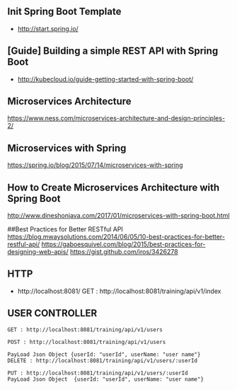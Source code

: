 ## Init Spring Boot Template
- http://start.spring.io/

## [Guide] Building a simple REST API with Spring Boot
- http://kubecloud.io/guide-getting-started-with-spring-boot/

## Microservices Architecture
https://www.ness.com/microservices-architecture-and-design-principles-2/

## Microservices with Spring
https://spring.io/blog/2015/07/14/microservices-with-spring

## How to Create Microservices Architecture with Spring Boot
http://www.dineshonjava.com/2017/01/microservices-with-spring-boot.html

##Best Practices for Better RESTful API
https://blog.mwaysolutions.com/2014/06/05/10-best-practices-for-better-restful-api/
https://gaboesquivel.com/blog/2015/best-practices-for-designing-web-apis/
https://gist.github.com/iros/3426278

## HTTP
- http://localhost:8081/
    GET : http://localhost:8081/training/api/v1/index
## USER CONTROLLER
    GET : http://localhost:8081/training/api/v1/users
    
    POST : http://localhost:8081/training/api/v1/users
    
    PayLoad Json Object {userId: "userId", userName: "user name"}
    DELETE : http://localhost:8081/training/api/v1/users/:userId
    
    PUT : http://localhost:8081/training/api/v1/users/:userId
    PayLoad Json Object  {userId: "userId", userName: "user name"}